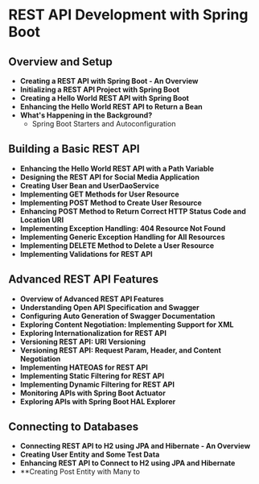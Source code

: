 # REST API Development with Spring Boot

## Overview and Setup
- **Creating a REST API with Spring Boot - An Overview**
- **Initializing a REST API Project with Spring Boot**
- **Creating a Hello World REST API with Spring Boot**
- **Enhancing the Hello World REST API to Return a Bean**
- **What's Happening in the Background?**
  - Spring Boot Starters and Autoconfiguration

## Building a Basic REST API
- **Enhancing the Hello World REST API with a Path Variable**
- **Designing the REST API for Social Media Application**
- **Creating User Bean and UserDaoService**
- **Implementing GET Methods for User Resource**
- **Implementing POST Method to Create User Resource**
- **Enhancing POST Method to Return Correct HTTP Status Code and Location URI**
- **Implementing Exception Handling: 404 Resource Not Found**
- **Implementing Generic Exception Handling for All Resources**
- **Implementing DELETE Method to Delete a User Resource**
- **Implementing Validations for REST API**

## Advanced REST API Features
- **Overview of Advanced REST API Features**
- **Understanding Open API Specification and Swagger**
- **Configuring Auto Generation of Swagger Documentation**
- **Exploring Content Negotiation: Implementing Support for XML**
- **Exploring Internationalization for REST API**
- **Versioning REST API: URI Versioning**
- **Versioning REST API: Request Param, Header, and Content Negotiation**
- **Implementing HATEOAS for REST API**
- **Implementing Static Filtering for REST API**
- **Implementing Dynamic Filtering for REST API**
- **Monitoring APIs with Spring Boot Actuator**
- **Exploring APIs with Spring Boot HAL Explorer**

## Connecting to Databases
- **Connecting REST API to H2 using JPA and Hibernate - An Overview**
- **Creating User Entity and Some Test Data**
- **Enhancing REST API to Connect to H2 using JPA and Hibernate**
- **Creating Post Entity with Many to 
